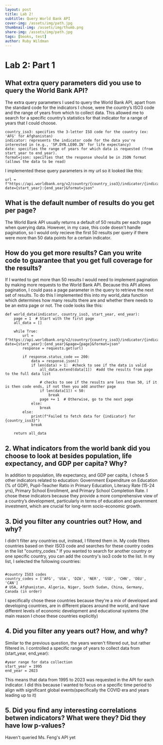 ```yaml
---
layout: post
title: Lab 2!
subtitle: Query World Bank API
cover-img: /assets/img/path.jpg
thumbnail-img: /assets/img/thumb.png
share-img: /assets/img/path.jpg
tags: [books, test]
author: Ruby Wildman
---
```



# Lab 2: Part 1
## What extra query parameters did you use to query the World Bank API?

The extra query parameters I used to query the World Bank API, apart from the standard code for the indicators I chose, were the country’s ISO3 code and the range of years from which to collect data. This allowed me to search for a specific country’s statistics for that indicator for a range of years that I could choose. 
~~~
country_iso3: specifies the 3-letter ISO code for the country (ex:  'AFG' for Afghanistan)
indicator: represents the indicator code for the data you're interested in (e.g., 'SP.DYN.LE00.IN' for life expectancy)
date: specifies the range of years for which data is requested (from start_year to end_year).
format=json: specifies that the response should be in JSON format (allows the data to be read)
~~~
I implemented these query parameters in my url so it looked like this:
~~~
url = f"https://api.worldbank.org/v2/country/{country_iso3}/indicator/{indicator}?date={start_year}:{end_year}&format=json"
~~~

## What is the default number of results do you get per page?

 The World Bank API usually returns a default of 50 results per each page when querying data. However, in my case, this code doesn't handle pagination, so I would only recieve the first 50 results per query if there were more than 50 data points for a certain indicator. 

## How do you get more results? Can you write code to guarantee that you get full coverage for the results?

If I wanted to get more than 50 results I would need to implement pagination by making more requests to the World Bank API. Because this API allows pagination, I could pass a page parameter in the query to retrieve the next set of results. To do this I implemented this into my world_data function which determines how many results there are and whether there needs to be an extra page or not. The code looks like this:

~~~ 
def world_data(indicator, country_iso3, start_year, end_year):
    page = 1  # Start with the first page
    all_data = []
    
    while True:
        url = f"https://api.worldbank.org/v2/country/{country_iso3}/indicator/{indicator}?date={start_year}:{end_year}&page={page}&format=json"
        response = requests.get(url)
        
        if response.status_code == 200:
            data = response.json()
            if len(data) > 1:  #check to see if the data is valid
                all_data.extend(data[1])  #add the results from page to the full data list
                
                # checks to see if the results are less than 50, if it is then code ends, if not then you add another page
                if len(data[1]) < 50:
                    break
                page += 1  # Otherwise, go to the next page
            else:
                break
        else:
            print(f"Failed to fetch data for {indicator} for {country_iso3}")
            break
    
    return all_data
~~~

## 2. What indicators from the world bank did you choose to look at besides population, life expectancy, and GDP per capita? Why?

In addition to population, life expectancy, and GDP per capita, I chose 5 other indicators related to education: Government Expenditure on Education (% of GDP), Pupil-Teacher Ratio in Primary Education, Literacy Rate (15-24 yrs), Primary School Enrollment, and Primary School Completion Rate. I chose these indicators because they provide a more comprehensive view of a country’s development, particularly in terms of education and government investment, which are crucial for long-term socio-economic growth.

## 3. Did you filter any countries out? How, and why?

I didn't filter any countries out, instead, I filtered them in. My code filters countries based on their ISO3 code and searches for these country codes in the list "country_codes." If you wanted to search for another country or one specific country, you can add the country's iso3 code to the list. In my list, I selected the following countries:

~~~

#country ISO3 codes
country_codes = ['AFG', 'USA', 'DZA', 'NER', 'SSD', 'CHN', 'DEU', 'CAN']  
# USA, Afghanistan, Algeria, Niger, South Sudan, China, Germany, Canada (in order)
~~~

I specifically chose these countries because they're a mix of developed and developing countries, are in different places around the world, and have different levels of economic development and educational systems (the main reason I chose these countries explicitly)

## 4. Did you filter any years out? How, and why?

Similar to the previous question, the years weren't filtered out, but rather filtered in. I controlled a specific range of years to collect data from (start_year, end_year):

~~~
#year range for data collection
start_year = 1995
end_year = 2023
~~~

This means that data from 1995 to 2023 was requested in the API for each indicator. I did this because I wanted to focus on a specific time period to align with significant global events(specifically the COVID era and years leading up to it)

## 5. Did you find any interesting correlations betwen indicators? What were they? Did they have low p-values? 

Haven't queried Ms. Feng's API yet